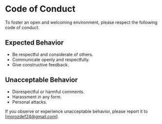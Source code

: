 # Code of Conduct

To foster an open and welcoming environment, please respect the following code of conduct.

## Expected Behavior
- Be respectful and considerate of others.
- Communicate openly and respectfully.
- Give constructive feedback.

## Unacceptable Behavior
- Disrespectful or harmful comments.
- Harassment in any form.
- Personal attacks.

If you observe or experience unacceptable behavior, please report it to [morozdef24@gmail.com].